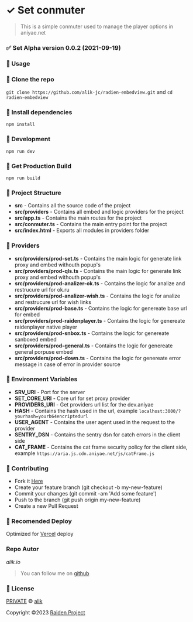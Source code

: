 # ✓ Set conmuter
> This is a simple conmuter used to manage the player options in aniyae.net

### ✅ Set Alpha version 0.0.2 (2021-09-19)

### **:rocket: Usage**

### **:wrench: Clone the repo**
```git clone https://github.com/alik-jc/radien-embedview.git``` and 
```cd radien-embedview```
### **:wrench: Install dependencies**
```npm install```
### **:wrench: Development**
```npm run dev```
### **:wrench: Get Production Build**
```npm run build```

### **:wrench: Project Structure**
- **src** - Contains all the source code of the project
- **src/providers** - Contains all embed and logic providers for the project
- **src/app.ts** - Contains the main routes for the project
- **src/conmuter.ts** - Contains the main entry point for the project
- **src/index.html** - Exports all modules in providers folder

### **:wrench: Providers**
- **src/providers/prod-set.ts** - Contains the main logic for generate link proxy and embed withouth popup's
- **src/providers/prod-qls.ts** - Contains the main logic for generate link proxy and embed withouth popup's
- **src/providers/prod-analizer-ok.ts** - Contains the logic for analize and restrucure url for ok.ru
- **src/providers/prod-analizer-wish.ts** - Contains the logic for analize and restrucure url for wish links
- **src/providers/prod-base.ts** - Contains the logic for genereate base url for embed
- **src/providers/prod-raidenplayer.ts** - Contains the logic for genereate raidenplayer native player
- **src/providers/prod-snbox.ts** - Contains the logic for genereate sanboxed embed
- **src/providers/prod-general.ts** - Contains the logic for genereate general porpuse embed
- **src/providers/prod-down.ts** - Contains the logic for genereate error message in case of error in provider source

### **:wrench: Environment Variables**
- **SRV_URI** - Port for the server
- **SET_CORE_URI** - Core url for set proxy provider
- **PROVIDERS_URI** - Get providers url list for the dev.aniyae
- **HASH** - Contains the hash used in the url, example
    ```localhost:3000/?yourhash=yourb64encriptedurl```
- **USER_AGENT** - Contains the user agent used in the request to the provider
- **SENTRY_DSN** - Contains the sentry dsn for catch errors in the client side
- **CAT_FRAME** - Contains the cat frame security policy for the client side, example
    ```https://aria.js.cdn.aniyae.net/js/catFrame.js```

### **:wrench: Contributing**
- Fork it [Here](https://github.com/alik-jc/radien-embedview/fork)
- Create your feature branch (git checkout -b my-new-feature)
- Commit your changes (git commit -am 'Add some feature')
- Push to the branch (git push origin my-new-feature)
- Create a new Pull Request

### **:wrench: Recomended Deploy**
Optimized for [Vercel](https://vercel.com/) deploy


### **Repo Autor**

_*alik.io*_

> You can follow me on
> [github](https://github.com/alik-jc)

### **:memo: License**

[PRIVATE](LICENSE) &copy; [alik](https://jc.qsag.cloud)

Copyright ©2023 [Raiden Project](https://qsag.cloud)
